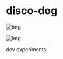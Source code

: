 # disco-dog

![img](https://media.giphy.com/media/cIqvp15nwilyw/giphy.gif)

![img](http://i.imgur.com/GzOJA1V.gif)

dev experiments!
